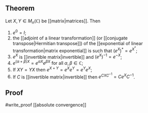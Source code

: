 ## Theorem
Let $X,Y \in M_n(\mathbb C)$ be [[matrix|matrices]]. Then 
1. $e^0 = I$;
2. the [[adjoint of a linear transformation]] (or [[conjugate transpose|Hermitian transpose]]) of the [[exponential of linear transformation|matrix exponential]] is such that $\left(e^X\right)^* = e^{X^*}$;
3. $e^X$ is [[invertible matrix|invertible]] and $\left(e^X\right)^{-1} = e^{-X}$;
4. $e^{(\alpha+\beta)X} = e^{\alpha X}e^{\beta X}$ for all $\alpha,\beta \in \mathbb C$;
5. If $XY=YX$ then $e^{X+Y} = e^Xe^Y= e^Ye^X$;
6. If $C$ is [[invertible matrix|invertible]] then $e^{CXC^{-1}}= Ce^XC^{-1}$.
## Proof
#write_proof [[absolute convergence]]